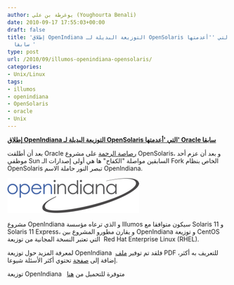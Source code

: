 ```yaml
---
author: يوغرطة بن علي (Youghourta Benali)
date: 2010-09-17 17:55:03+00:00
draft: false
title: 'إطلاق OpenIndiana التوزيعة البديلة لـ OpenSolaris التي ''أعدمتها'' Oracle
  سابقا '
type: post
url: /2010/09/illumos-openindiana-opensolaris/
categories:
- Unix/Linux
tags:
- illumos
- openindiana
- OpenSolaris
- oracle
- Unix
---
```


**[إطلاق OpenIndiana التوزيعة البديلة لـ OpenSolaris التي 'أعدمتها' Oracle سابقا](https://www.it-scoop.com/2010/09/illumos-openindiana-opensolaris)**




بعد أن أطلقت Oracle [رصاصة الرحمة](https://www.it-scoop.com/2010/08/open-solaris-board-resigns/) على مشروع OpenSolaris، و بعد أن عزم أحد موظفي Sun السابقين مواصلة "الكفاح" ها هي أولى إصدارات الـ Fork الخاص بنظام OpenSolaris تبصر النور حاملة الاسم OpenIndiana.




[![](openindiana_logonew2_WP.png )
](https://www.it-scoop.com/2010/09/illumos-openindiana-opensolaris)


مشروع OpenIndiana و الذي ترعاه مؤسسة Illumos سيكون متوافقا مع Solaris 11 و Solaris 11 Express، و يقارن مطورو المشروع بين OpenIndiana و توزيعة CentOS التي تعتبر النسخة المجانية من توزيعة  Red Hat Enterprise Linux (RHEL).

لمعرفة المزيد حول توزيعة OpenIndiana  فلقد تم توفير [ملف](http://dlc.openindiana.org/tmp/slides.pdf) PDF للتعريف به أكثر، إضافة إلى [صفحة](http://wiki.openindiana.org:8080/display/oi/Frequently+Asked+Questions) تحتوي أكثر الأسئلة شيوعا.

توزيعة OpenIndiana   متوفرة للتحميل من [هنا](http://openindiana.org/download/)
